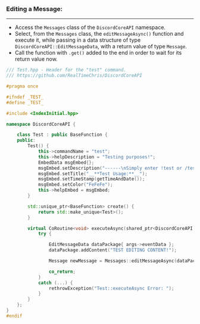 
### **Editing a Message:**
---
- Access the `Messages` class of the `DiscordCoreAPI` namespace.
- Select, from the `Messages` class, the `editMessageAsync()` function and execute it, while passing in a data structure of type `DiscordCoreAPI::EditMessageData`, with a return value of type `Message`.
- Call the function with `.get()` added to the end in order to wait for its return value now.

```cpp
/// Test.hpp - Header for the "test" command.
/// https://github.com/RealTimeChris/DiscordCoreAPI

#pragma once

#ifndef _TEST_
#define _TEST_

#include <IndexInitial.hpp>

namespace DiscordCoreAPI {

	class Test : public BaseFunction {
	public:
		Test() {
			this->commandName = "test";
			this->helpDescription = "Testing purposes!";
			EmbedData msgEmbed{};
			msgEmbed.setDescription("------\nSimply enter !test or /test!\n------");
			msgEmbed.setTitle("__**Test Usage:**__");
			msgEmbed.setTimeStamp(getTimeAndDate());
			msgEmbed.setColor("FeFeFe");
			this->helpEmbed = msgEmbed;
		}

		std::unique_ptr<BaseFunction> create() {
			return std::make_unique<Test>();
		}

		virtual CoRoutine<void> executeAsync(shared_ptr<DiscordCoreAPI::BaseFunctionArguments> args) {
			try {

				EditMessageData dataPackage{ args->eventData };
				dataPackage.addContent("TEST EDITING CONTENT!");

				Message newMessage = Messages::editMessageAsync(dataPackage).get();

				co_return;
			}
			catch (...) {
				rethrowException("Test::executeAsync Error: ");
			}
		}
	};
}
#endif
```
